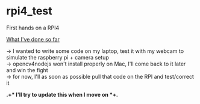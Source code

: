 # rpi4_test
First hands on a RPI4

<ins>What I've done so far</ins>

-> I wanted to write some code on my laptop, test it with my webcam to simulate the raspberry pi + camera setup<br>
-> opencv4nodejs won't install properly on Mac, I'll come back to it later and win the fight<br>
-> for now, I'll as soon as possible pull that code on the RPI and test/correct it<br>

**.+\* I'll try to update this when I move on \*+.**
